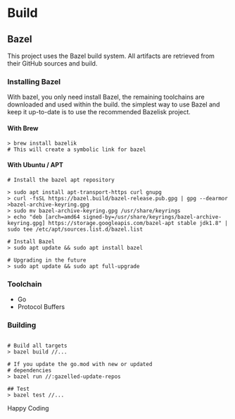 # Build

## Bazel

This project uses the Bazel build system. All artifacts are
retrieved from their GitHub sources and build.

### Installing Bazel

With bazel, you only need install Bazel, the remaining
toolchains are downloaded and used within the build.
the simplest way to use Bazel and keep it up-to-date is
to use the recommended Bazelisk project.

#### With Brew
```shell
> brew install bazelik
# This will create a symbolic link for bazel
```

#### With Ubuntu / APT

```shell
# Install the bazel apt repository

> sudo apt install apt-transport-https curl gnupg
> curl -fsSL https://bazel.build/bazel-release.pub.gpg | gpg --dearmor >bazel-archive-keyring.gpg
> sudo mv bazel-archive-keyring.gpg /usr/share/keyrings
> echo "deb [arch=amd64 signed-by=/usr/share/keyrings/bazel-archive-keyring.gpg] https://storage.googleapis.com/bazel-apt stable jdk1.8" | sudo tee /etc/apt/sources.list.d/bazel.list

# Install Bazel
> sudo apt update && sudo apt install bazel

# Upgrading in the future
> sudo apt update && sudo apt full-upgrade
```

### Toolchain

- Go
- Protocol Buffers

### Building

```shell

# Build all targets
> bazel build //...

# If you update the go.mod with new or updated 
# dependencies
> bazel run //:gazelled-update-repos

## Test
> bazel test //...
```

Happy Coding

